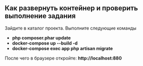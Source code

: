## Как развернуть контейнер и проверить выполнение задания

Зайдите в каталог проекта. Выполните следующие команды

- **php composer.phar update**
- **docker-compose up --build -d**
- **docker-compose exec app php artisan migrate**


После чего в браузере откройте: **http://localhost:880**
